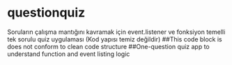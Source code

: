 # questionquiz
Soruların çalışma mantığını kavramak için event.listener ve fonksiyon temelli tek sorulu quiz uygulaması (Kod yapısı temiz değildir)
##This code block is does not conform to clean code structure
##One-question quiz app to understand function and event listing logic
